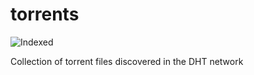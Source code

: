 torrents 
========
![Indexed](https://img.shields.io/badge/indexed-100563-blue)

Collection of torrent files discovered in the DHT network
